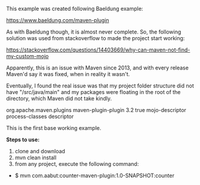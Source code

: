 This example was created following Baeldung example:

https://www.baeldung.com/maven-plugin

As with Baeldung though, it is almost never complete. So, the following solution was used from stackoverflow to 
made the project start working:

https://stackoverflow.com/questions/14403669/why-can-maven-not-find-my-custom-mojo

Apparently, this is an issue with Maven since 2013, and with every release Maven'd say it was fixed, 
when in reality it wasn't.

Eventually, I found the real issue was that my project folder structure did not have "/src/java/main" and my packages
were floating in the root of the directory, which Maven did not take kindly.

<build>
    <pluginManagement>
        <plugins>
            <plugin>
                <groupId>org.apache.maven.plugins</groupId>
                <artifactId>maven-plugin-plugin</artifactId>
                <version>3.2</version>
                <configuration>
                    <skipErrorNoDescriptorsFound>true</skipErrorNoDescriptorsFound>
                </configuration>
                <executions>
                    <execution>
                        <id>mojo-descriptor</id>
                        <phase>process-classes</phase>
                        <goals>
                            <goal>descriptor</goal>
                        </goals>
                    </execution>
                </executions>
            </plugin>
        </plugins>
    </pluginManagement>
</build>

This is the first base working example. 

**Steps to use:**

1. clone and download
2. mvn clean install
3. from any project, execute the following command:
- $ mvn com.aabut:counter-maven-plugin:1.0-SNAPSHOT:counter